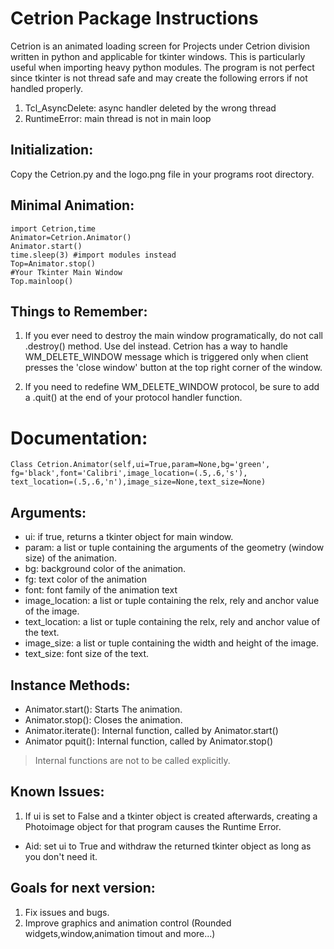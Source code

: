 # Cetrion Package Instructions



Cetrion is an animated loading screen for Projects under Cetrion division
written in python and applicable for tkinter windows. This is particularly 
useful when importing heavy python modules. The program is not perfect 
since tkinter is not thread safe and may create the following errors if not
handled properly.
1. Tcl_AsyncDelete: async handler deleted by the wrong thread
2. RuntimeError: main thread is not in main loop


Initialization:
--
Copy the Cetrion.py and the logo.png file in your programs 
root directory.


Minimal Animation:
--
```
import Cetrion,time
Animator=Cetrion.Animator()
Animator.start()
time.sleep(3) #import modules instead
Top=Animator.stop()
#Your Tkinter Main Window
Top.mainloop()
```

Things to Remember:
--

1. If you ever need to destroy the main window programatically,
do not call .destroy() method. Use del <windowname> instead.
Cetrion has a way to handle WM_DELETE_WINDOW message which is
triggered only when client presses the 'close window' button at 
the top right corner of the window.

2. If you need to redefine WM_DELETE_WINDOW protocol, be sure to
add a .quit() at the end of your protocol handler function.


# Documentation:
```
Class Cetrion.Animator(self,ui=True,param=None,bg='green',
fg='black',font='Calibri',image_location=(.5,.6,'s'),
text_location=(.5,.6,'n'),image_size=None,text_size=None)
```

 Arguments:
 --
  - ui:		 if true, returns a tkinter object for main window.
  - param:	 a list or tuple containing the arguments of the 
		 geometry (window size) of the animation.
  - bg:		 background color of the animation.
  - fg:		 text color of the animation
  - font:		 font family of the animation text
  - image_location: a list or tuple containing the relx, rely and anchor
		 value of the image.
  - text_location: a list or tuple containing the relx, rely and anchor
		 value of the text.
  - image_size:	 a list or tuple containing the width and height of
		 the image.
  - text_size:	 font size of the text.

 Instance Methods:
 --
  * Animator.start(): Starts The animation.
  * Animator.stop(): Closes the animation.
  * Animator.iterate(): Internal function, called by Animator.start()
  * Animator pquit(): Internal function, called by Animator.stop()
> Internal functions are not to be called explicitly.


Known Issues:
--
1. If ui is set to False and a tkinter object is created afterwards, creating
a Photoimage object for that program causes the Runtime Error.
 - Aid: set ui to True and withdraw the returned tkinter object as long as you
      don't need it.

Goals for next version:
--


1. Fix issues and bugs.
2. Improve graphics and animation control (Rounded widgets,window,animation timout and more...)
